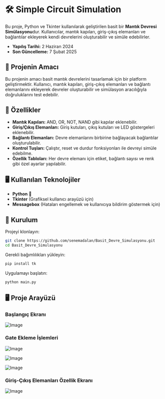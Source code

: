 # 🛠️ Simple Circuit Simulation

Bu proje, Python ve Tkinter kullanılarak geliştirilen basit bir **Mantık Devresi Simülasyonu**dur. Kullanıcılar, mantık kapıları, giriş-çıkış elemanları ve bağlantılar ekleyerek kendi devrelerini oluşturabilir ve simüle edebilirler.
- **Yapılış Tarihi:** 2 Haziran 2024  
- **Son Güncelleme:** 7 Şubat 2025  

## 🎯 Projenin Amacı
Bu projenin amacı basit mantık devrelerini tasarlamak için bir platform geliştirmektir. Kullanıcı, mantık kapıları, giriş-çıkış elemanları ve bağlantı elemanlarını ekleyerek devreler oluşturabilir ve simülasyon aracılığıyla doğruluklarını test edebilir.

## 🚀 Özellikler
- **Mantık Kapıları:** AND, OR, NOT, NAND gibi kapılar eklenebilir.
- **Giriş/Çıkış Elemanları:** Giriş kutuları, çıkış kutuları ve LED göstergeleri eklenebilir.
- **Bağlantı Elemanları:** Devre elemanlarını birbirine bağlayacak bağlantılar oluşturulabilir.
- **Kontrol Tuşları:** Çalıştır, reset ve durdur fonksiyonları ile devreyi simüle edebilme.
- **Özellik Tabloları:** Her devre elemanı için etiket, bağlantı sayısı ve renk gibi özel ayarlar yapılabilir.

## 🖥️ Kullanılan Teknolojiler
- **Python** 🐍  
- **Tkinter** (Grafiksel kullanıcı arayüzü için)  
- **Messagebox** (Hataları engellemek ve kullanıcıya bildirim göstermek için)  

## 📌 Kurulum

Projeyi klonlayın:

```bash
git clone https://github.com/senemadalan/Basit_Devre_Simulasyonu.git
cd Basit_Devre_Simulasyonu
```

Gerekli bağımlılıkları yükleyin:

```bash
pip install tk
```

Uygulamayı başlatın:

```bash
python main.py
```

## 🖥️ Proje Arayüzü

### Başlangıç Ekranı
![Image](https://github.com/user-attachments/assets/bb7170fa-a7ec-4d19-ba8b-a85bc98df25b)


### Gate Ekleme İşlemleri
![Image](https://github.com/user-attachments/assets/c121af86-d480-4d6a-8576-b0b7e88dd98e)

![Image](https://github.com/user-attachments/assets/838421d4-fc09-4365-99f2-bb7616f568af)

![Image](https://github.com/user-attachments/assets/099cbb32-c829-44c0-9ecd-13bee0960ce0)


### Giriş-Çıkış Elemanları Özellik Ekranı
![Image](https://github.com/user-attachments/assets/da1f135f-add5-4539-8a65-5de6fb6179ef)

